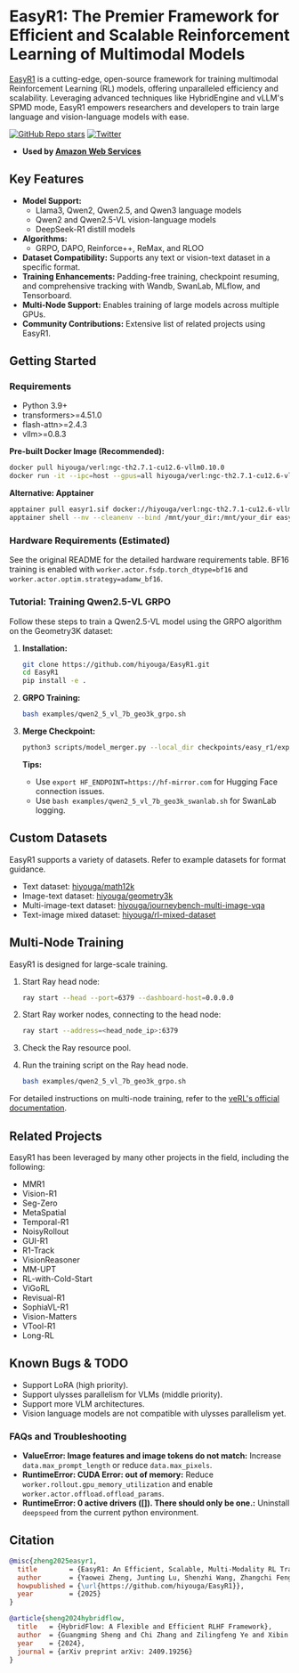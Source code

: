 # EasyR1: The Premier Framework for Efficient and Scalable Reinforcement Learning of Multimodal Models

[EasyR1](https://github.com/hiyouga/EasyR1) is a cutting-edge, open-source framework for training multimodal Reinforcement Learning (RL) models, offering unparalleled efficiency and scalability. Leveraging advanced techniques like HybridEngine and vLLM's SPMD mode, EasyR1 empowers researchers and developers to train large language and vision-language models with ease.

[![GitHub Repo stars](https://img.shields.io/github/stars/hiyouga/EasyR1)](https://github.com/hiyouga/EasyR1/stargazers)
[![Twitter](https://img.shields.io/twitter/follow/llamafactory_ai)](https://twitter.com/llamafactory_ai)

*   **Used by [Amazon Web Services](https://aws.amazon.com/cn/blogs/china/building-llm-model-hub-based-on-llamafactory-and-easyr1/)**

## Key Features

*   **Model Support:**
    *   Llama3, Qwen2, Qwen2.5, and Qwen3 language models
    *   Qwen2 and Qwen2.5-VL vision-language models
    *   DeepSeek-R1 distill models
*   **Algorithms:**
    *   GRPO, DAPO, Reinforce++, ReMax, and RLOO
*   **Dataset Compatibility:** Supports any text or vision-text dataset in a specific format.
*   **Training Enhancements:** Padding-free training, checkpoint resuming, and comprehensive tracking with Wandb, SwanLab, MLflow, and Tensorboard.
*   **Multi-Node Support:**  Enables training of large models across multiple GPUs.
*   **Community Contributions:**  Extensive list of related projects using EasyR1.

## Getting Started

### Requirements

*   Python 3.9+
*   transformers>=4.51.0
*   flash-attn>=2.4.3
*   vllm>=0.8.3

**Pre-built Docker Image (Recommended):**

```bash
docker pull hiyouga/verl:ngc-th2.7.1-cu12.6-vllm0.10.0
docker run -it --ipc=host --gpus=all hiyouga/verl:ngc-th2.7.1-cu12.6-vllm0.10.0
```

**Alternative: Apptainer**

```bash
apptainer pull easyr1.sif docker://hiyouga/verl:ngc-th2.7.1-cu12.6-vllm0.10.0
apptainer shell --nv --cleanenv --bind /mnt/your_dir:/mnt/your_dir easyr1.sif
```

### Hardware Requirements (Estimated)

See the original README for the detailed hardware requirements table.  BF16 training is enabled with `worker.actor.fsdp.torch_dtype=bf16` and `worker.actor.optim.strategy=adamw_bf16`.

### Tutorial: Training Qwen2.5-VL GRPO

Follow these steps to train a Qwen2.5-VL model using the GRPO algorithm on the Geometry3K dataset:

1.  **Installation:**

    ```bash
    git clone https://github.com/hiyouga/EasyR1.git
    cd EasyR1
    pip install -e .
    ```

2.  **GRPO Training:**

    ```bash
    bash examples/qwen2_5_vl_7b_geo3k_grpo.sh
    ```

3.  **Merge Checkpoint:**

    ```bash
    python3 scripts/model_merger.py --local_dir checkpoints/easy_r1/exp_name/global_step_1/actor
    ```

    **Tips:**
    *   Use `export HF_ENDPOINT=https://hf-mirror.com` for Hugging Face connection issues.
    *   Use `bash examples/qwen2_5_vl_7b_geo3k_swanlab.sh` for SwanLab logging.

## Custom Datasets

EasyR1 supports a variety of datasets. Refer to example datasets for format guidance.

*   Text dataset: [hiyouga/math12k](https://huggingface.co/datasets/hiyouga/math12k)
*   Image-text dataset: [hiyouga/geometry3k](https://huggingface.co/datasets/hiyouga/geometry3k)
*   Multi-image-text dataset: [hiyouga/journeybench-multi-image-vqa](https://huggingface.co/datasets/hiyouga/journeybench-multi-image-vqa)
*   Text-image mixed dataset: [hiyouga/rl-mixed-dataset](https://huggingface.co/datasets/hiyouga/rl-mixed-dataset)

## Multi-Node Training

EasyR1 is designed for large-scale training.

1.  Start Ray head node:

    ```bash
    ray start --head --port=6379 --dashboard-host=0.0.0.0
    ```

2.  Start Ray worker nodes, connecting to the head node:

    ```bash
    ray start --address=<head_node_ip>:6379
    ```

3.  Check the Ray resource pool.
4.  Run the training script on the Ray head node.

    ```bash
    bash examples/qwen2_5_vl_7b_geo3k_grpo.sh
    ```

For detailed instructions on multi-node training, refer to the [veRL's official documentation](https://verl.readthedocs.io/en/latest/start/multinode.html).

## Related Projects

EasyR1 has been leveraged by many other projects in the field, including the following:

*   MMR1
*   Vision-R1
*   Seg-Zero
*   MetaSpatial
*   Temporal-R1
*   NoisyRollout
*   GUI-R1
*   R1-Track
*   VisionReasoner
*   MM-UPT
*   RL-with-Cold-Start
*   ViGoRL
*   Revisual-R1
*   SophiaVL-R1
*   Vision-Matters
*   VTool-R1
*   Long-RL

## Known Bugs & TODO

*   Support LoRA (high priority).
*   Support ulysses parallelism for VLMs (middle priority).
*   Support more VLM architectures.
*   Vision language models are not compatible with ulysses parallelism yet.

### FAQs and Troubleshooting

*   **ValueError: Image features and image tokens do not match:** Increase `data.max_prompt_length` or reduce `data.max_pixels`.
*   **RuntimeError: CUDA Error: out of memory:** Reduce `worker.rollout.gpu_memory_utilization` and enable `worker.actor.offload.offload_params`.
*   **RuntimeError: 0 active drivers ([]). There should only be one.:** Uninstall `deepspeed` from the current python environment.

## Citation

```bibtex
@misc{zheng2025easyr1,
  title        = {EasyR1: An Efficient, Scalable, Multi-Modality RL Training Framework},
  author       = {Yaowei Zheng, Junting Lu, Shenzhi Wang, Zhangchi Feng, Dongdong Kuang, Yuwen Xiong},
  howpublished = {\url{https://github.com/hiyouga/EasyR1}},
  year         = {2025}
}
```

```bibtex
@article{sheng2024hybridflow,
  title   = {HybridFlow: A Flexible and Efficient RLHF Framework},
  author  = {Guangming Sheng and Chi Zhang and Zilingfeng Ye and Xibin Wu and Wang Zhang and Ru Zhang and Yanghua Peng and Haibin Lin and Chuan Wu},
  year    = {2024},
  journal = {arXiv preprint arXiv: 2409.19256}
}